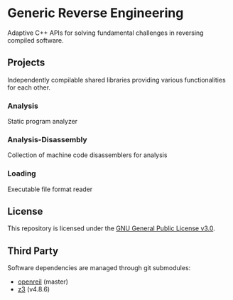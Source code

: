 # Generic Reverse Engineering

Adaptive C++ APIs for solving fundamental challenges in reversing compiled software.

## Projects

Independently compilable shared libraries providing various functionalities for each other.

### Analysis

Static program analyzer

### Analysis-Disassembly

Collection of machine code disassemblers for analysis

### Loading

Executable file format reader

## License

This repository is licensed under the [GNU General Public License v3.0](LICENSE).

## Third Party

Software dependencies are managed through git submodules:
* [openreil](https://github.com/Cr4sh/openreil/tree/9b7226f7bb9c2c6b08b61eb69d91f06caaf0ea58) (master)
* [z3](https://github.com/Z3Prover/z3/tree/78ed71b8de7d4d089f2799bf2d06f411ac6b9062) (v4.8.6)
